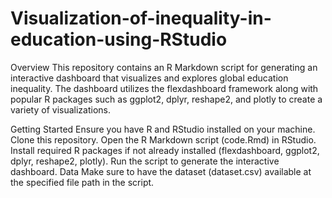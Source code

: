 # Visualization-of-inequality-in-education-using-RStudio
Overview
This repository contains an R Markdown script for generating an interactive dashboard that visualizes and explores global education inequality. The dashboard utilizes the flexdashboard framework along with popular R packages such as ggplot2, dplyr, reshape2, and plotly to create a variety of visualizations.

Getting Started
Ensure you have R and RStudio installed on your machine.
Clone this repository.
Open the R Markdown script (code.Rmd) in RStudio.
Install required R packages if not already installed (flexdashboard, ggplot2, dplyr, reshape2, plotly).
Run the script to generate the interactive dashboard.
Data
Make sure to have the dataset (dataset.csv) available at the specified file path in the script.
